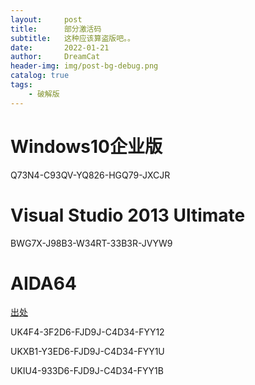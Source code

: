 ```yaml
---
layout:     post
title:      部分激活码
subtitle:   这种应该算盗版吧。。
date:       2022-01-21
author:     DreamCat
header-img: img/post-bg-debug.png
catalog: true
tags:
    - 破解版
---
```


# Windows10企业版

Q73N4-C93QV-YQ826-HGQ79-JXCJR

# Visual Studio 2013 Ultimate

BWG7X-J98B3-W34RT-33B3R-JVYW9

# AIDA64

<a href="https://tieba.baidu.com/p/7299837879" target="_blank">出处</a>

UK4F4-3F2D6-FJD9J-C4D34-FYY12

UKXB1-Y3ED6-FJD9J-C4D34-FYY1U

UKIU4-933D6-FJD9J-C4D34-FYY1B

# 